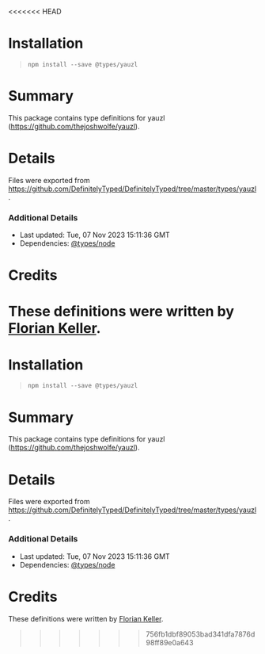 <<<<<<< HEAD
# Installation
> `npm install --save @types/yauzl`

# Summary
This package contains type definitions for yauzl (https://github.com/thejoshwolfe/yauzl).

# Details
Files were exported from https://github.com/DefinitelyTyped/DefinitelyTyped/tree/master/types/yauzl.

### Additional Details
 * Last updated: Tue, 07 Nov 2023 15:11:36 GMT
 * Dependencies: [@types/node](https://npmjs.com/package/@types/node)

# Credits
These definitions were written by [Florian Keller](https://github.com/ffflorian).
=======
# Installation
> `npm install --save @types/yauzl`

# Summary
This package contains type definitions for yauzl (https://github.com/thejoshwolfe/yauzl).

# Details
Files were exported from https://github.com/DefinitelyTyped/DefinitelyTyped/tree/master/types/yauzl.

### Additional Details
 * Last updated: Tue, 07 Nov 2023 15:11:36 GMT
 * Dependencies: [@types/node](https://npmjs.com/package/@types/node)

# Credits
These definitions were written by [Florian Keller](https://github.com/ffflorian).
>>>>>>> 756fb1dbf89053bad341dfa7876d98ff89e0a643
